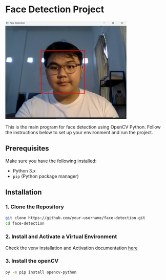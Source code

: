 # Face Detection Project
<img src="./test.jpg" alt="test" width="75%" height="75%">

This is the main program for face detection using OpenCV Python. Follow the instructions below to set up your environment and run the project.

## Prerequisites

Make sure you have the following installed:
- Python 3.x
- `pip` (Python package manager)

## Installation
### 1. Clone the Repository
```bash
git clone https://github.com/your-username/face-detection.git
cd face-detection
```

### 2. Install and Activate a Virtual Environment
Check the venv installation and Activation documentation [here](https://packaging.python.org/en/latest/guides/installing-using-pip-and-virtual-environments/)

### 3. Install the openCV
```bash
py -m pip install opencv-python
```



